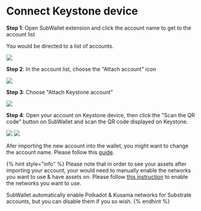 # Connect Keystone device

**Step 1**: Open SubWallet extension and click the account name to get to the account list

You would be directed to a list of accounts.

![](<../../.gitbook/assets/image (33).png>)

**Step 2**: In the account list, choose the "Attach account" icon

![](<../../.gitbook/assets/image (35).png>)

**Step 3**: Choose "Attach Keystone account"

![](<../../.gitbook/assets/image (11) (4).png>)

**Step 4**: Open your account on Keystone device, then click the "Scan the QR code" button on SubWallet and scan the QR code displayed on Keystone.

![](<../../.gitbook/assets/image (143) (2).png>) ![](<../../.gitbook/assets/image (144) (2).png>)

Afer importing the new account into the wallet, you might want to change the account name. Please follow this [guide](broken-reference).

{% hint style="info" %}
Please note that in order to see your assets after importing your account, your would need to manually enable the networks you want to use & have assets on. Please follow [this instruction](broken-reference) to enable the networks you want to use.

SubWallet automatically enable Polkadot & Kusama networks for Substrate accounts, but you can disable them if you so wish.&#x20;
{% endhint %}

